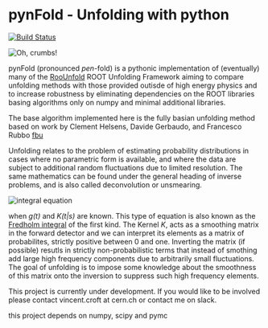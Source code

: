 # pynFold - Unfolding with python
[![Build Status](https://travis-ci.org/vincecr0ft/pynFold.svg?branch=master)](https://travis-ci.org/vincecr0ft/pynFold)

![Oh, crumbs!](https://c1.staticflickr.com/1/588/23404929566_5c9dfed1ef_o.jpg) 

pynFold (pronounced *pen*-fold) is a pythonic implementation of (eventually) many of the [RooUnfold](http://hepunx.rl.ac.uk/~adye/software/unfold/RooUnfold.html) ROOT Unfolding Framework aiming to compare unfolding methods with those provided outisde of high energy physics and to increase robustness by eliminating dependencies on the ROOT libraries basing algorithms only on numpy and minimal additional libraries. 

The base algorithm implemented here is the fully basian unfolding method based on work by Clement Helsens, Davide Gerbaudo, and Francesco Rubbo [fbu](https://github.com/gerbaudo/fbu)

Unfolding relates to the problem of estimating probability distributions in cases where no parametric form is available, and where the data are subject to additional random fluctuations due to limited resolution. The same mathematics can be found under the general heading of inverse problems, and is also called deconvolution or unsmearing.

![integral equation](https://wikimedia.org/api/rest_v1/media/math/render/svg/dbba1aee3760825a222253bad7fab68e9f0437dd)

when *g(t)* and *K(t|s)* are known. This type of equation is also known as the [Fredholm integral](https://en.wikipedia.org/wiki/Fredholm_integral_equation) of the first kind. The Kernel *K*, acts as a smoothing matrix in the forward detector and we can interpret its elements as a matrix of probabilites, strictly positive between 0 and one. Inverting the matrix (if possible) resutls in strictly non-probabilistic terms that instead of smothing add large high frequency components due to arbitrarily small fluctuations. The goal of unfolding is to impose some knowledge about the smoothness of this matrix onto the inversion to suppress such high frequency elements.   

This project is currently under development. If you would like to be involved please contact vincent.croft at cern.ch or contact me on slack. 

this project depends on numpy, scipy and pymc